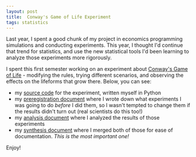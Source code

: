 ```yaml
---
layout: post
title:  Conway's Game of Life Experiment
tags: statistics
---
```


Last year, I spent a good chunk of my project in economics programming simulations and conducting experiments. This year, I thought I'd continue that trend for statistics, and use the new statistical tools I'd been learning to analyze those experiments more rigorously.

I spent this first semester working on an experiment about [Conway's Game of Life](https://en.wikipedia.org/wiki/Conway%27s_Game_of_Life) - modifying the rules, trying different scenarios, and observing the effects on the lifeforms that grow there. Below, you can see:
- my [source code](PLACEHOLDER) for the experiment, written myself in Python
- my [preregistration document](PLACEHOLDER) where I wrote down what experiments I was going to do *before* I did them, so I wasn't tempted to change them if the results didn't turn out (real scientists do this too!)
- my [analysis document](PLACEHOLDER) where I analyzed the results of those experiments
- my [synthesis document](PLACEHOLDER) where I merged both of those for ease of documentation. *This is the most important one!*

Enjoy!
